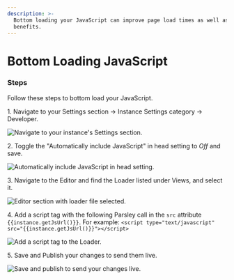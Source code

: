 ```yaml
---
description: >-
  Bottom loading your JavaScript can improve page load times as well as other
  benefits.
---
```


# Bottom Loading JavaScript

### Steps

Follow these steps to bottom load your JavaScript.

1\. Navigate to your Settings section -> Instance Settings category -> Developer.&#x20;

![Navigate to your instance's Settings section.](../../.gitbook/assets/01-bottom-load-js.png)

2\. Toggle the "Automatically include JavaScript" in head setting to _Off_ and save.

![Automatically include JavaScript in head setting.](../../.gitbook/assets/02-bottom-load-js-toggle.png)

3\. Navigate to the Editor and find the Loader listed under Views, and select it.

![Editor section with loader file selected.](../../.gitbook/assets/03-bottom-load-js-editor.png)

4\. Add a script tag with the following Parsley call in the `src` attribute `{{instance.getJsUrl()}}`. For example: `<script type="text/javascript" src="{{instance.getJsUrl()}}"></script>`

![Add a script tag to the Loader.](../../.gitbook/assets/04-bottom-load-js-add-script-tag.png)

5\. Save and Publish your changes to send them live.&#x20;

![Save and publish to send your changes live.](../../.gitbook/assets/05-bottom-load-js-save-and-publish.png)

